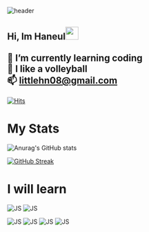 ![header](https://capsule-render.vercel.app/api?type=transparent&height=300&color=A3DCBE&text=Haneul&reversal=false&textBg=false&desc=git%20hub)

## Hi, Im Haneul</a><img src="https://media.giphy.com/media/WUlplcMpOCEmTGBtBW/giphy.gif" width="30">  <br> <br> 🔭 I’m currently learning coding <br> 🏐 I like a volleyball<br>📫 littlehn08@gmail.com
[![Hits](https://hits.seeyoufarm.com/api/count/incr/badge.svg?url=https%3A%2F%2Fgithub.com%2Fhaneul2008%2Fhit-counter&count_bg=%23CEE5BD&title_bg=%23668BBC&icon=waze.svg&icon_color=%23E7E7E7&title=hits&edge_flat=false)](https://hits.seeyoufarm.com)


# My Stats

![Anurag's GitHub stats](https://github-readme-stats.vercel.app/api?username=haneul2008&show_icons=true&theme=radical)

[![GitHub Streak](https://streak-stats.demolab.com?user=haneul2008&theme=radical&hide_border=%EA%B1%B0%EC%A7%93&date_format=%5BY.%5Dn.j&card_width=468)](https://git.io/streak-stats)


# I will learn

![JS](https://img.shields.io/badge/JavaScript-F7DF1E?style=for-the-badge&logo=JavaScript&logoColor=white)
![JS](https://img.shields.io/badge/Python-3776AB?style=for-the-badge&logo=python&logoColor=white)

![JS](https://img.shields.io/badge/C-00599C?style=for-the-badge&logo=c&logoColor=white)
![JS](https://img.shields.io/badge/C%2B%2B-00599C?style=for-the-badge&logo=c%2B%2B&logoColor=white)
![JS](https://img.shields.io/badge/C%23-239120?style=for-the-badge&logo=c-sharp&logoColor=white)
![JS](https://img.shields.io/badge/Java-ED8B00?style=for-the-badge&logo=openjdk&logoColor=white)
